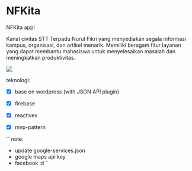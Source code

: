 # NFKita
NFKita app!

Kanal civitas STT Terpadu Nurul Fikri yang menyediakan segala informasi kampus, organisasi, dan artikel menarik. Memiliki beragam fitur layanan yang dapat membantu mahasiswa untuk menyelesaikan masalah dan meningkatkan produktivitas.

![](https://raw.githubusercontent.com/daeng-id/nfkita-mobile/master/nfkita.png)

teknologi:
- [x] base on wordpress (with JSON API plugin)
- [x] firebase
- [x] reactivex
- [x] mvp-pattern


``
note:
- update google-services.json
- google maps api key
- facebook id
``
